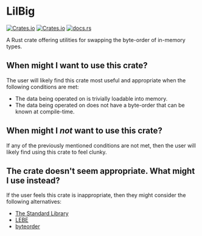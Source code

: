 # LilBig
[![Crates.io](https://img.shields.io/crates/v/lilbig)](https://crates.io/crates/lilbig) [![Crates.io](https://img.shields.io/crates/l/lilbig)](https://choosealicense.com/licenses/mpl-2.0/) [![docs.rs](https://img.shields.io/docsrs/lilbig)](https://docs.rs/lilbig/)

A Rust crate offering utilities for swapping the byte-order of in-memory types.

## When might I want to use this crate?
The user will likely find this crate most useful and appropriate when the following conditions are met:
* The data being operated on is trivially loadable into memory.
* The data being operated on does not have a byte-order that can be known at compile-time.

## When might I *not* want to use this crate?
If any of the previously mentioned conditions are not met, then the user will likely find using this crate to feel clunky.

## The crate doesn't seem appropriate. What might I use instead?
If the user feels this crate is inappropriate, then they might consider the following alternatives:
* [The Standard Library](https://doc.rust-lang.org/std/primitive.u32.html#method.swap_bytes)
* [LEBE](https://github.com/johannesvollmer/lebe)
* [byteorder](https://github.com/BurntSushi/byteorder)
